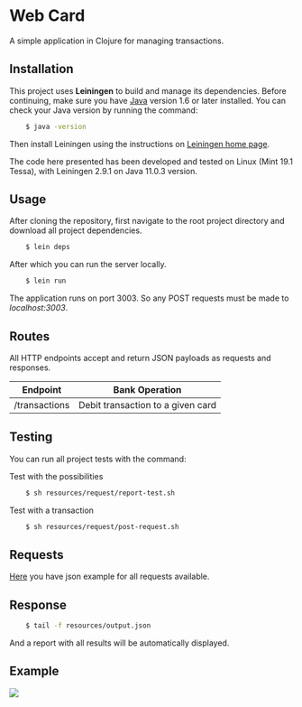 # Web Card

A simple application in Clojure for managing transactions.

## Installation

This project uses **Leiningen** to build and manage its dependencies. Before continuing, make sure you have [Java](https://www.oracle.com/technetwork/java/javase/downloads/index.html) version 1.6 or later installed. You can check your Java version by running the command:
```sh
    $ java -version
```
Then install Leiningen using the instructions on [Leiningen home page](https://leiningen.org/).

The code here presented has been developed and tested on Linux (Mint 19.1 Tessa), with Leiningen 2.9.1 on Java 11.0.3 version.


## Usage

After cloning the repository, first navigate to the root project directory and download all project dependencies.
```sh
    $ lein deps
```
After which you can run the server locally.
```sh
    $ lein run
```
The application runs on port 3003. So any POST requests must be made to *localhost:3003*.


## Routes

All HTTP endpoints accept and return JSON payloads as requests and responses.

Endpoint   | Bank Operation
---------- | ------------------
/transactions | Debit transaction to a given card

## Testing

You can run all project tests with the command:

   Test with the possibilities
```sh
    $ sh resources/request/report-test.sh
```
   Test with a transaction
```sh
    $ sh resources/request/post-request.sh
```
## Requests

   [Here](https://raw.githubusercontent.com/romuloslv/transaction-bank/master/resources/request/transactions.json) you have json example for all requests available.

## Response
```sh
    $ tail -f resources/output.json
```
And a report with all results will be automatically displayed.

## Example

![](https://i.imgur.com/6UAn9Yo.png)
